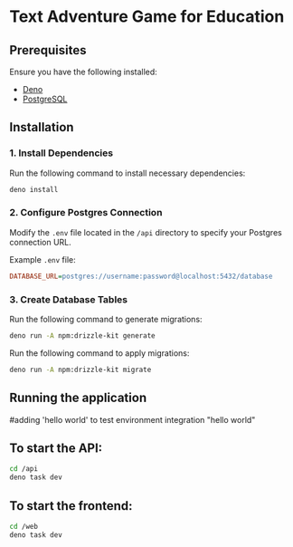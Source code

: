 # Text Adventure Game for Education

## Prerequisites

Ensure you have the following installed:

- [Deno](https://deno.land/)
- [PostgreSQL](https://www.postgresql.org/)

## Installation

### 1. Install Dependencies

Run the following command to install necessary dependencies:

```bash
deno install
```

### 2. Configure Postgres Connection

Modify the `.env` file located in the `/api` directory to specify your Postgres connection URL.

Example `.env` file:

```ini
DATABASE_URL=postgres://username:password@localhost:5432/database
```

### 3. Create Database Tables

Run the following command to generate migrations:

```bash
deno run -A npm:drizzle-kit generate
```

Run the following command to apply migrations:

```bash
deno run -A npm:drizzle-kit migrate
```

## Running the application

#adding 'hello world' to test environment integration
"hello world"

## To start the API:

```bash
cd /api
deno task dev
```

## To start the frontend:
```bash
cd /web
deno task dev
```